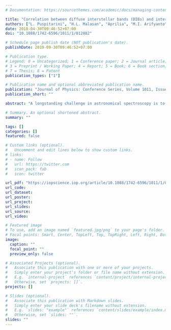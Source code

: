 ```yaml
---
# Documentation: https://sourcethemes.com/academic/docs/managing-content/

title: "Correlation between diffuse interstellar bands (DIBs) and interstellar extinction using data from Bosscha Compact Spectrograph"
authors: ["L. Puspitarini", "H.L. Malasan", "Aprilia", "M.I. Arifyanto", "R. Lallement","irfan" , "E. Puspitaningrum"]
date: 2018-04-30T09:46:52+07:00
doi: "10.1088/1742-6596/1011/1/012082"

# Schedule page publish date (NOT publication's date).
publishDate: 2019-09-30T09:46:52+07:00

# Publication type.
# Legend: 0 = Uncategorized; 1 = Conference paper; 2 = Journal article;
# 3 = Preprint / Working Paper; 4 = Report; 5 = Book; 6 = Book section;
# 7 = Thesis; 8 = Patent
publication_types: ["1"]

# Publication name and optional abbreviated publication name.
publication: "Journal of Physics: Conference Series, Volume 1011, Issue 1, article id. 012082 (2018)"
publication_short: ""

abstract: "A longstanding challenge in astronomical spectroscopy is to uncover the carriers of diffuse interstellar bands (DIBs). They are broad absorption features due to the interstellar matter (ISM). They are seen in stellar spectra of background stars or other astronomical objects. Although we do not know utterly the carriers of the DIBs, they can be a promising tracer of the ISM. One of the interesting properties is their correlations with the interstellar (IS) extinction. For each band, the correlation has considerable dispersion and differences that possibly due to the IS physical conditions. Some DIBs are sensitive to the stellar radiation field, and some are not. To study the effect, we measured the DIB observed in Be/B stars spectra. The stars were observed by using Bosscha Compact Spectrograph at the Bosscha Observatory, Lembang, Indonesia. We performed an automated fitting of a combination of a smooth stellar continuum, the DIB profile, and a synthetic telluric transmission to the spectrum. The DIB measurements were compared to the general DIBs-extinction relationship. The correlation is found to be in good agreement with previous determinations."

# Summary. An optional shortened abstract.
summary: ""

tags: []
categories: []
featured: false

# Custom links (optional).
#   Uncomment and edit lines below to show custom links.
# links:
# - name: Follow
#   url: https://twitter.com
#   icon_pack: fab
#   icon: twitter

url_pdf: "https://iopscience.iop.org/article/10.1088/1742-6596/1011/1/012082/pdf"
url_code:
url_dataset:
url_poster:
url_project:
url_slides:
url_source:
url_video:

# Featured image
# To use, add an image named `featured.jpg/png` to your page's folder. 
# Focal points: Smart, Center, TopLeft, Top, TopRight, Left, Right, BottomLeft, Bottom, BottomRight.
image:
  caption: ""
  focal_point: ""
  preview_only: false

# Associated Projects (optional).
#   Associate this publication with one or more of your projects.
#   Simply enter your project's folder or file name without extension.
#   E.g. `internal-project` references `content/project/internal-project/index.md`.
#   Otherwise, set `projects: []`.
projects: []

# Slides (optional).
#   Associate this publication with Markdown slides.
#   Simply enter your slide deck's filename without extension.
#   E.g. `slides: "example"` references `content/slides/example/index.md`.
#   Otherwise, set `slides: ""`.
slides: ""
---
```

